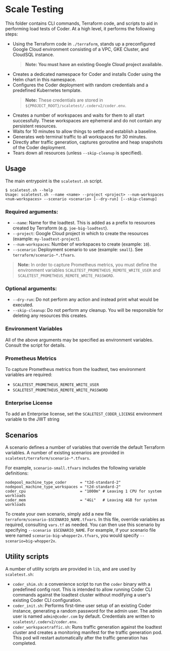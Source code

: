 # Scale Testing

This folder contains CLI commands, Terraform code, and scripts to aid in performing load tests of Coder.
At a high level, it performs the following steps:

- Using the Terraform code in `./terraform`, stands up a preconfigured Google Cloud environment
  consisting of a VPC, GKE Cluster, and CloudSQL instance.
  > **Note: You must have an existing Google Cloud project available.**
- Creates a dedicated namespace for Coder and installs Coder using the Helm chart in this namespace.
- Configures the Coder deployment with random credentials and a predefined Kubernetes template.
  > **Note:** These credentials are stored in `${PROJECT_ROOT}/scaletest/.coderv2/coder.env`.
- Creates a number of workspaces and waits for them to all start successfully. These workspaces
  are ephemeral and do not contain any persistent resources.
- Waits for 10 minutes to allow things to settle and establish a baseline.
- Generates web terminal traffic to all workspaces for 30 minutes.
- Directly after traffic generation, captures goroutine and heap snapshots of the Coder deployment.
- Tears down all resources (unless `--skip-cleanup` is specified).

## Usage

The main entrypoint is the `scaletest.sh` script.

```console
$ scaletest.sh --help
Usage: scaletest.sh --name <name> --project <project> --num-workspaces <num-workspaces> --scenario <scenario> [--dry-run] [--skip-cleanup]
```

### Required arguments:

- `--name`: Name for the loadtest. This is added as a prefix to resources created by Terraform (e.g. `joe-big-loadtest`).
- `--project`: Google Cloud project in which to create the resources (example: `my-loadtest-project`).
- `--num-workspaces`: Number of workspaces to create (example: `10`).
- `--scenario`: Deployment scenario to use (example: `small`). See `terraform/scenario-*.tfvars`.

> **Note:** In order to capture Prometheus metrics, you must define the environment variables
> `SCALETEST_PROMETHEUS_REMOTE_WRITE_USER` and `SCALETEST_PROMETHEUS_REMOTE_WRITE_PASSWORD`.

### Optional arguments:

- `--dry-run`: Do not perform any action and instead print what would be executed.
- `--skip-cleanup`: Do not perform any cleanup. You will be responsible for deleting any resources this creates.

### Environment Variables

All of the above arguments may be specified as environment variables. Consult the script for details.

### Prometheus Metrics

To capture Prometheus metrics from the loadtest, two environment variables are required:

 * `SCALETEST_PROMETHEUS_REMOTE_WRITE_USER`
 * `SCALETEST_PROMETHEUS_REMOTE_WRITE_PASSWORD`

### Enterprise License

To add an Enterprise license, set the `SCALETEST_CODER_LICENSE` environment variable to the JWT string

## Scenarios

A scenario defines a number of variables that override the default Terraform variables.
A number of existing scenarios are provided in `scaletest/terraform/scenario-*.tfvars`.

For example, `scenario-small.tfvars` includes the following variable definitions:

```
nodepool_machine_type_coder      = "t2d-standard-2"
nodepool_machine_type_workspaces = "t2d-standard-2"
coder_cpu                        = "1000m" # Leaving 1 CPU for system workloads
coder_mem                        = "4Gi"   # Leaving 4GB for system workloads
```

To create your own scenario, simply add a new file `terraform/scenario-$SCENARIO_NAME.tfvars`.
In this file, override variables as required, consulting `vars.tf` as needed.
You can then use this scenario by specifying `--scenario $SCENARIO_NAME`.
For example, if your scenario file were named `scenario-big-whopper2x.tfvars`, you would specify
`--scenario=big-whopper2x`.

## Utility scripts

A number of utility scripts are provided in `lib`, and are used by `scaletest.sh`:

- `coder_shim.sh`: a convenience script to run the `coder` binary with a predefined config root.
  This is intended to allow running Coder CLI commands against the loadtest cluster without
  modifying a user's existing Coder CLI configuration.
- `coder_init.sh`: Performs first-time user setup of an existing Coder instance, generating
  a random password for the admin user. The admin user is named `admin@coder.com` by default.
  Credentials are written to `scaletest/.coderv2/coder.env`.
- `coder_workspacetraffic.sh`: Runs traffic generation against the loadtest cluster and creates
  a monitoring manifest for the traffic generation pod. This pod will restart automatically
  after the traffic generation has completed.
